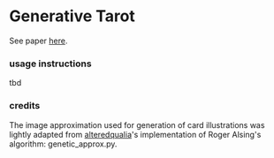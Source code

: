 # Generative Tarot

See paper [here](EXAG_Workshop__Generative_Tarot.pdf).

### usage instructions

tbd

### credits

The image approximation used for generation of card illustrations was lightly adapted from [alteredqualia](https://alteredqualia.com/visualization/evolve/)'s implementation of Roger Alsing's algorithm: genetic_approx.py.

